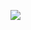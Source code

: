 
![](https://64.media.tumblr.com/a526d0c90b61187573168a692fb0a7f0/3b6b7e90eaa33936-e6/s640x960/60f6196e851146e39629a17a61a66b5e4a3c5019.pnj)
